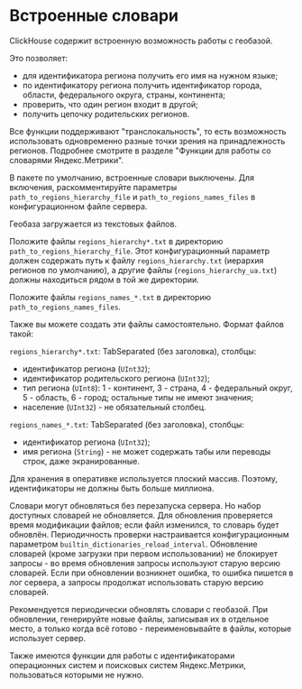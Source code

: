 <a name="internal_dicts"></a>

# Встроенные словари

ClickHouse содержит встроенную возможность работы с геобазой.

Это позволяет:

-   для идентификатора региона получить его имя на нужном языке;
-   по идентификатору региона получить идентификатор города, области, федерального округа, страны, континента;
-   проверить, что один регион входит в другой;
-   получить цепочку родительских регионов.

Все функции поддерживают "транслокальность", то есть возможность использовать одновременно разные точки зрения на принадлежность регионов. Подробнее смотрите в разделе "Функции для работы со словарями Яндекс.Метрики".

В пакете по умолчанию, встроенные словари выключены.
Для включения, раскомментируйте параметры `path_to_regions_hierarchy_file` и `path_to_regions_names_files` в конфигурационном файле сервера.

Геобаза загружается из текстовых файлов.

Положите файлы `regions_hierarchy*.txt` в директорию `path_to_regions_hierarchy_file`. Этот конфигурационный параметр должен содержать путь к файлу `regions_hierarchy.txt` (иерархия регионов по умолчанию), а другие файлы (`regions_hierarchy_ua.txt`) должны находиться рядом в той же директории.

Положите файлы `regions_names_*.txt` в директорию `path_to_regions_names_files`.

Также вы можете создать эти файлы самостоятельно. Формат файлов такой:

`regions_hierarchy*.txt`: TabSeparated (без заголовка), столбцы:

-   идентификатор региона (`UInt32`);
-   идентификатор родительского региона (`UInt32`);
-   тип региона (`UInt8`): 1 - континент, 3 - страна, 4 - федеральный округ, 5 - область, 6 - город; остальные типы не имеют значения;
-   население (`UInt32`) - не обязательный столбец.

`regions_names_*.txt`: TabSeparated (без заголовка), столбцы:

-   идентификатор региона (`UInt32`);
-   имя региона (`String`) - не может содержать табы или переводы строк, даже экранированные.

Для хранения в оперативке используется плоский массив. Поэтому, идентификаторы не должны быть больше миллиона.

Словари могут обновляться без перезапуска сервера. Но набор доступных словарей не обновляется.
Для обновления проверяется время модификации файлов; если файл изменился, то словарь будет обновлён.
Периодичность проверки настраивается конфигурационным параметром `builtin_dictionaries_reload_interval`.
Обновление словарей (кроме загрузки при первом использовании) не блокирует запросы - во время обновления запросы используют старую версию словарей. Если при обновлении возникнет ошибка, то ошибка пишется в лог сервера, а запросы продолжат использовать старую версию словарей.

Рекомендуется периодически обновлять словари с геобазой. При обновлении, генерируйте новые файлы, записывая их в отдельное место, а только когда всё готово - переименовывайте в файлы, которые использует сервер.

Также имеются функции для работы с идентификаторами операционных систем и поисковых систем Яндекс.Метрики, пользоваться которыми не нужно.
